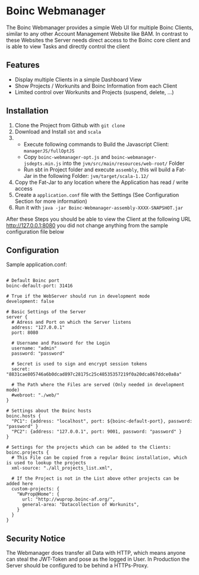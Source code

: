 Boinc Webmanager
=====================

The Boinc Webmanager provides a simple Web UI for multiple Boinc Clients, similar to any other 
Account Management Website like BAM. In contrast to these Websites the Server needs direct access
to the Boinc core client and is able to view Tasks and directly control the client

## Features
* Display multiple Clients in a simple Dashboard View
* Show Projects / Workunits and Boinc Information from each Client
* Limited control over Workunits and Projects (suspend, delete, ...)


## Installation
1. Clone the Project from Github with `git clone`
2. Download and Install `sbt` and `scala`
3. - Execute following commands to Build the Javascript Client: `managerJS/fullOptJS`
   - Copy `boinc-webmanager-opt.js` and `boinc-webmanager-jsdepts.min.js` into the `jvm/src/main/resources/web-root/` Folder
   - Run sbt in Project folder and execute `assembly`, this wil build a Fat-Jar in the following Folder: `jvm/target/scala-1.12/`
4. Copy the Fat-Jar to any location where the Application has read / write access
5. Create a `application.conf` file with the Settings (See Configuration Section for more information)
8. Run it with `java -jar Boinc-Webmanager-assembly-XXXX-SNAPSHOT.jar`

After these Steps you should be able to view the Client at the following URL http://127.0.0.1:8080 
you did not change anything from the sample configuration file below

## Configuration
Sample application.conf: 
````hocon

# Default Boinc port
boinc-default-port: 31416

# True if the WebServer should run in development mode
development: false 

# Basic Settings of the Server
server {
  # Adress and Port on which the Server listens
  address: "127.0.0.1"
  port: 8080
  
  # Username and Password for the Login
  username: "admin"
  password: "password"
  
  # Secret is used to sign and encrypt session tokens 
  secret: "8831cae805746a6b0dcad897c28175c25c48535357219f0a20dca867ddce0a8a"
  
  # The Path where the Files are served (Only needed in development mode)
  #webroot: "./web/"
}

# Settings about the Boinc hosts
boinc.hosts {
  "PC1": {address: "localhost", port: ${boinc-default-port}, password: "password" }
  "PC2": {address: "127.0.0.1", port: 9001, password: "password" }
}

# Settings for the projects which can be added to the Clients: 
boinc.projects {
  # This File can be copied from a regular Boinc installation, which is used to lookup the projects
  xml-source: "./all_projects_list.xml",
  
  # If the Project is not in the List above other projects can be added here
  custom-projects: {
    "WuProp@Home": {
      url: "http://wuprop.boinc-af.org/",
      general-area: "Datacollection of Workunits",
    }
  }
}
````

## Security Notice
The Webmanager does transfer all Data with HTTP, which means anyone can steal the JWT-Token and pose
as the logged in User. In Production the Server should be configured to be behind a HTTPs-Proxy. 